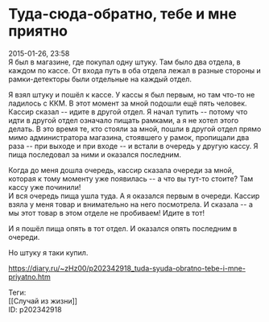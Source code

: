 Туда-сюда-обратно, тебе и мне приятно
======================================

   
 2015-01-26, 23:58   
  Я был в магазине, где покупал одну штуку. Там было два отдела, в каждом по кассе. От входа путь в оба отдела лежал в разные стороны и рамки-детекторы были отдельные на каждый отдел.   
   
 Я взял штуку и пошёл к кассе. У кассы я был первым, но там что-то не ладилось с ККМ. В этот момент за мной подошли ещё пять человек. Кассир сказал -- идите в другой отдел. Я начал тупить -- потому что идти в другой отдел означало пищать рамками, а я не хотел этого делать. В это время те, кто стояли за мной, пошли в другой отдел прямо мимо администратора магазина, стоявшего у рамок, пропищали два раза -- при выходе и при входе -- и встали в очередь у другую кассу. Я пища последовал за ними и оказался последним.   
   
 Когда до меня дошла очередь, кассир сказала очереди за мной, которая к тому моменту уже появилась -- а что вы тут-то стоите? Там кассу уже починили!   
 И вся очередь пища ушла туда. А я оказался первым в очереди. Кассир взяла у меня товар и внимательно на него посмотрела. И сказала -- а мы этот товар в этом отделе не пробиваем! Идите в тот!   
   
 И я пошёл пища опять в тот отдел. И оказался опять последним в очереди.   
   
 Но штуку я таки купил.   
    
 <https://diary.ru/~zHz00/p202342918_tuda-syuda-obratno-tebe-i-mne-priyatno.htm>   
   
 Теги:   
 [[Случай из жизни]]   
 ID: p202342918
